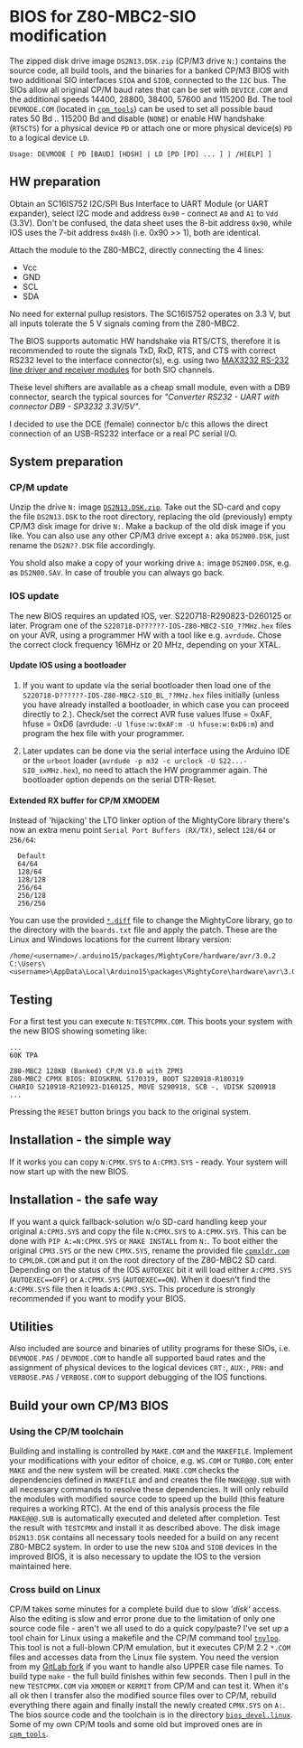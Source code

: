 # BIOS for Z80-MBC2-SIO modification

The zipped disk drive image `DS2N13.DSK.zip` (CP/M3 drive `N:`) contains the
source code, all build tools, and the binaries for a banked CP/M3 BIOS with
two additional SIO interfaces `SIOA` and `SIOB`, connected to the `I2C` bus.
The SIOs allow all original CP/M baud rates that can be set with `DEVICE.COM`
and the additional speeds 14400, 28800, 38400, 57600 and 115200 Bd.
The tool `DEVMODE.COM` (located in [`cpm_tools`](cpm_tools)) can be used
to set all possible baud rates 50 Bd .. 115200 Bd and disable (`NONE`)
or enable HW handshake (`RTSCTS`) for a physical device `PD`
or attach one or more physical device(s) `PD` to a logical device `LD`.

    Usage: DEVMODE [ PD [BAUD] [HDSH] | LD [PD [PD] ... ] | /H[ELP] ]

## HW preparation

Obtain an SC16IS752 I2C/SPI Bus Interface to UART Module (or UART expander),
select I2C mode and address `0x90` - connect `A0` and `A1` to `Vdd` (3.3V).
Don't be confused, the data sheet uses the 8-bit address `0x90`, while
IOS uses the 7-bit address `0x48h` (i.e. 0x90 >> 1), both are identical.

Attach the module to the Z80-MBC2, directly connecting the 4 lines:
- Vcc
- GND
- SCL
- SDA

No need for external pullup resistors. The SC16IS752 operates on 3.3 V,
but all inputs tolerate the 5 V signals coming from the Z80-MBC2.

The BIOS supports automatic HW handshake via RTS/CTS, therefore it is
recommended to route the signals TxD, RxD, RTS, and CTS with correct
RS232 level to the interface connector(s), e.g. using two
[MAX3232 RS-232 line driver and receiver modules](DOC/RS232_bottom_mod.jpeg)
for both SIO channels.

These level shifters are available as a cheap small module, even with a
DB9 connector, search the typical sources for
*"Converter RS232 - UART with connector DB9 - SP3232 3.3V/5V"*.

I decided to use the DCE (female) connector b/c this allows the direct
connection of an USB-RS232 interface or a real PC serial I/O.

## System preparation

### CP/M update

Unzip the drive `N:` image [`DS2N13.DSK.zip`](DS2N13.DSK.zip).
Take out the SD-card and copy the file `DS2N13.DSK` to the root directory,
replacing the old (previously) empty CP/M3 disk image for drive `N:`.
Make a backup of the old disk image if you like.
You can also use any other CP/M3 drive except `A:` aka `DS2N00.DSK`, just
rename the `DS2N??.DSK` file accordingly.

You shold also make a copy of your working drive `A:` image `DS2N00.DSK`,
e.g. as `DS2N00.SAV`. In case of trouble you can always go back.

### IOS update

The new BIOS requires an updated IOS, ver. S220718-R290823-D260125 or later.
Program one of the `S220718-D??????-IOS-Z80-MBC2-SIO_??MHz.hex` files on your
AVR, using a programmer HW with a tool like e.g. `avrdude`. Chose the correct
clock frequency 16MHz or 20 MHz, depending on your XTAL.

#### Update IOS using a bootloader

1. If you want to update via the serial bootloader then load one of the
`S220718-D??????-IOS-Z80-MBC2-SIO_BL_??MHz.hex` files initially (unless you
have already installed a bootloader, in which case you can proceed directly to 2.).
Check/set the correct AVR fuse values
lfuse = 0xAF, hfuse = 0xD6 (avrdude: `-U lfuse:w:0xAF:m -U hfuse:w:0xD6:m`)
and program the hex file with your programmer.

2. Later updates can be done via the serial interface using the Arduino IDE
or the `urboot` loader (`avrdude -p m32 -c urclock -U S22...-SIO_xxMHz.hex`),
no need to attach the HW programmer again.
The bootloader option depends on the serial DTR-Reset.

#### Extended RX buffer for CP/M XMODEM

Instead of 'hijacking' the LTO linker option of the MightyCore library
there's now an extra menu point `Serial Port Buffers (RX/TX)`,
select `128/64` or `256/64`:

```
  Default
  64/64
  128/64
  128/128
  256/64
  256/128
  256/256
```

You can use the provided [`*.diff`](arduino15_packages_MightyCore_hardware_avr_3.0.2_boards.txt.diff)
file to change the MightyCore library,
go to the directory with the `boards.txt` file and apply the patch.
These are the Linux and Windows locations for the current library version:

```
/home/<username>/.arduino15/packages/MightyCore/hardware/avr/3.0.2
C:\Users\<username>\AppData\Local\Arduino15\packages\MightyCore\hardware\avr\3.0.2
```

## Testing

For a first test you can execute `N:TESTCPMX.COM`.
This boots your system with the new BIOS showing someting like:

```
...
60K TPA

Z80-MBC2 128KB (Banked) CP/M V3.0 with ZPM3
Z80-MBC2 CPMX BIOS: BIOSKRNL S170319, BOOT S220918-R180319
CHARIO S210918-R210923-D160125, MOVE S290918, SCB -, VDISK S200918
...
```

Pressing the `RESET` button brings you back to the original system.

## Installation - the simple way

If it works you can copy `N:CPMX.SYS` to `A:CPM3.SYS` - ready.
Your system will now start up with the new BIOS.

## Installation - the safe way

If you want a quick fallback-solution w/o SD-card handling keep your
original `A:CPM3.SYS` and copy the file `N:CPMX.SYS` to `A:CPMX.SYS`.
This can be done with `PIP A:=N:CPMX.SYS` or `MAKE INSTALL` from `N:`.
To boot either the original `CPM3.SYS` or the new `CPMX.SYS`, rename
the provided file [`cpmxldr.com`](bios_devel.linux/cpmxldr.com) to
`CPMLDR.COM` and put it on the root directory of the Z80-MBC2 SD card.
Depending on the status of the IOS `AUTOEXEC` bit it will load either
`A:CPM3.SYS` (`AUTOEXEC==OFF`) or `A:CPMX.SYS` (`AUTOEXEC==ON`).
When it doesn't find the `A:CPMX.SYS` file then it loads `A:CPM3.SYS`.
This procedure is strongly recommended if you want to modify your BIOS.

## Utilities

Also included are source and binaries of utility programs for these SIOs,
i.e. `DEVMODE.PAS` / `DEVMODE.COM` to handle all supported baud rates and the
assignment of physical devices to the logical devices `CRT:`, `AUX:`, `PRN:`
and `VERBOSE.PAS` / `VERBOSE.COM` to support debugging of the IOS functions.

## Build your own CP/M3 BIOS

### Using the CP/M toolchain

Building and installing is controlled by `MAKE.COM` and the `MAKEFILE`.
Implement your modifications with your editor of choice, e.g. `WS.COM` or
`TURBO.COM`; enter `MAKE` and the new system will be created.
`MAKE.COM` checks the dependencies defined in `MAKEFILE` and and creates the
file `MAKE@@@.SUB` with all necessary commands to resolve these dependencies.
It will only rebuild the modules with modified source code to speed up the
build (this feature requires a working RTC).
At the end of this analysis process the file `MAKE@@@.SUB` is automatically
executed and deleted after completion.
Test the result with `TESTCPMX` and install it as described above.
The disk image `DS2N13.DSK` contains all necessary tools needed for a build
on any recent Z80-MBC2 system.
In order to use the new `SIOA` and `SIOB` devices in the improved BIOS, it is
also necessary to update the IOS to the version maintained here.

### Cross build on Linux

CP/M takes some minutes for a complete build due to slow *'disk'* access.
Also the editing is slow and error prone due to the limitation of only
one source code file - aren't we all used to do a quick copy/paste?
I've set up a tool chain for Linux using a makefile and the CP/M command tool
[`tnylpo`](https://gitlab.com/gbrein/tnylpo).
This tool is not a full-blown CP/M emulation, but it executes CP/M 2.2 `*.COM`
files and accesses data from the Linux file system. You need the version from
my [GitLab fork](https://gitlab.com/Ho-Ro/tnylpo) if you want to handle also
UPPER case file names. To build type `make` - the full build finishes within
few seconds. Then I pull in the new `TESTCPMX.COM` via `XMODEM` or `KERMIT`
from CP/M and can test it. When it's all ok then I transfer also the modified
source files over to CP/M, rebuild everything there again and finally install
the newly created `CPMX.SYS` on `A:`.
The bios source code and the toolchain is in the directory [`bios_devel.linux`](bios_devel.linux).
Some of my own CP/M tools and some old but improved ones are in [`cpm_tools`](cpm_tools).
